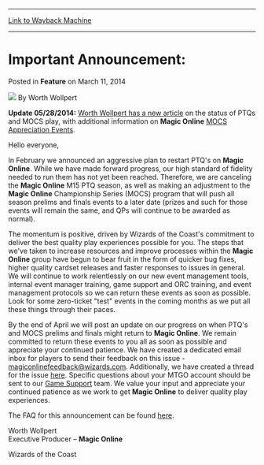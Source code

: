 
---
[Link to Wayback Machine](https://web.archive.org/web/20161220135118/http://magic.wizards.com/en/articles/archive/feature/important-announcement-changes-mtgo-ptq-and-mocs-schedules-2014-03-11)

[_metadata_:wayback_url]:- "http://magic.wizards.com/en/articles/archive/feature/important-announcement-changes-mtgo-ptq-and-mocs-schedules-2014-03-11"
[_metadata_:wayback_raw_url]:- "https://web.archive.org/web/20161220135118id_/http://magic.wizards.com/en/articles/archive/feature/important-announcement-changes-mtgo-ptq-and-mocs-schedules-2014-03-11"
[_metadata_:wayback_capture_timestamp]:- "2016-12-20 13:51:18+00:00"
[_metadata_:description]:- "Update 05/28/2014:  Worth Wollpert has a new article on the status of PTQs and MOCS play, with additional information on Magic Online  MOCS Appreciation Events. Hello everyone,"
[_metadata_:generator]:- "Drupal 7 (http://drupal.org)"
[_metadata_:publish_date]:- "2014-03-11"
---


Important Announcement:
=======================



 Posted in **Feature**
 on March 11, 2014 






![](https://media.magic.wizards.com/styles/auth_small/public/images/person/worth-wollpert.jpg)
By Worth Wollpert












**Update 05/28/2014:**
[Worth Wollpert has a new article](http://www.wizards.com/Magic/Magazine/Article.aspx?x=mtg/daily/other/05282014/mayupdate) on the status of PTQs and MOCS play, with additional information on **Magic Online** 
[MOCS Appreciation Events](http://community.wizards.com/content/blog/4094096).


Hello everyone,

 In February we announced an aggressive plan to restart PTQ's on **Magic Online**. While we have made forward progress, our high standard of fidelity needed to run them has not yet been reached. Therefore, we are canceling the **Magic Online** M15 PTQ season, as well as making an adjustment to the **Magic Online** Championship Series (MOCS) program that will push all season prelims and finals events to a later date (prizes and such for those events will remain the same, and QPs will continue to be awarded as normal). 

 The momentum is positive, driven by Wizards of the Coast's commitment to deliver the best quality play experiences possible for you. The steps that we've taken to increase resources and improve processes within the **Magic Online** group have begun to bear fruit in the form of quicker bug fixes, higher quality cardset releases and faster responses to issues in general. We will continue to work relentlessly on our new event management tools, internal event manager training, game support and ORC training, and event management protocols so we can return these events as soon as possible. Look for some zero-ticket "test" events in the coming months as we put all these things through their paces. 

 By the end of April we will post an update on our progress on when PTQ's and MOCS prelims and finals might return to **Magic Online**. We remain committed to return these events to you all as soon as possible and appreciate your continued patience. We have created a dedicated email inbox for players to send their feedback on this issue - [magiconlinefeedback@wizards.com](mailto:magiconlinefeedback@wizards.com). Additionally, we have created a thread for the issue [here](http://community.wizards.com/forum/magic-online-general/threads/4066256). Specific questions about your MTGO account should be sent to our [Game Support](http://wizards.custhelp.com/) team. We value your input and appreciate your continued patience as we work to get **Magic Online** to deliver quality play experiences. 

The FAQ for this announcement can be found [here](http://community.wizards.com/content/blog/4066231). 

 Worth Wollpert   
 Executive Producer – **Magic Online**
  
 Wizards of the Coast 







